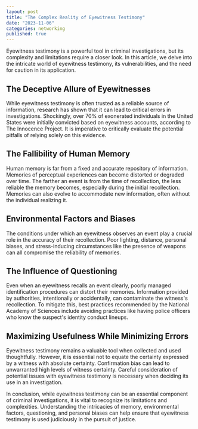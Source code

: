 ```yaml
---
layout: post
title: "The Complex Reality of Eyewitness Testimony"
date: "2023-11-06"
categories: networking
published: true
---
```


               
Eyewitness testimony is a powerful tool in criminal investigations, but its complexity and limitations require a closer look. In this article, we delve into the intricate world of eyewitness testimony, its vulnerabilities, and the need for caution in its application.

## The Deceptive Allure of Eyewitnesses

While eyewitness testimony is often trusted as a reliable source of information, research has shown that it can lead to critical errors in investigations. Shockingly, over 70% of exonerated individuals in the United States were initially convicted based on eyewitness accounts, according to The Innocence Project. It is imperative to critically evaluate the potential pitfalls of relying solely on this evidence.

## The Fallibility of Human Memory

Human memory is far from a fixed and accurate repository of information. Memories of perceptual experiences can become distorted or degraded over time. The farther an event is from the time of recollection, the less reliable the memory becomes, especially during the initial recollection. Memories can also evolve to accommodate new information, often without the individual realizing it.

## Environmental Factors and Biases

The conditions under which an eyewitness observes an event play a crucial role in the accuracy of their recollection. Poor lighting, distance, personal biases, and stress-inducing circumstances like the presence of weapons can all compromise the reliability of memories.

## The Influence of Questioning

Even when an eyewitness recalls an event clearly, poorly managed identification procedures can distort their memories. Information provided by authorities, intentionally or accidentally, can contaminate the witness's recollection. To mitigate this, best practices recommended by the National Academy of Sciences include avoiding practices like having police officers who know the suspect's identity conduct lineups.

## Maximizing Usefulness While Minimizing Errors

Eyewitness testimony remains a valuable tool when collected and used thoughtfully. However, it is essential not to equate the certainty expressed by a witness with absolute certainty. Confirmation bias can lead to unwarranted high levels of witness certainty. Careful consideration of potential issues with eyewitness testimony is necessary when deciding its use in an investigation.

In conclusion, while eyewitness testimony can be an essential component of criminal investigations, it is vital to recognize its limitations and complexities. Understanding the intricacies of memory, environmental factors, questioning, and personal biases can help ensure that eyewitness testimony is used judiciously in the pursuit of justice.

